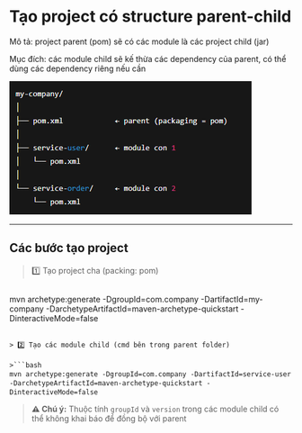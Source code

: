 # Tạo project có structure parent-child

Mô tả: project parent (pom) sẽ có các module là các project child (jar)

Mục đích: các module child sẽ kế thừa các dependency của parent, có thể dùng các dependency riêng nếu cần

![illustration](./resources/multilproject-structure.png)

---

## Các bước tạo project

> 1️⃣ Tạo project cha (packing: pom)

>```bash
mvn archetype:generate -DgroupId=com.company -DartifactId=my-company -DarchetypeArtifactId=maven-archetype-quickstart -DinteractiveMode=false
```

> 2️⃣ Tạo các module child (cmd bên trong parent folder)

>```bash
mvn archetype:generate -DgroupId=com.company -DartifactId=service-user -DarchetypeArtifactId=maven-archetype-quickstart -DinteractiveMode=false
```
> **⚠️ Chú ý:** Thuộc tính `groupId` và `version` trong các module child có thể không khai báo để đồng bộ với parent
